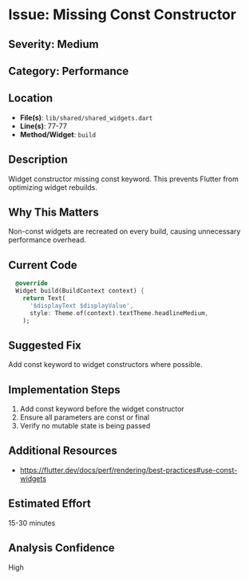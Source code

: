 # Issue: Missing Const Constructor

## Severity: Medium

## Category: Performance

## Location
- **File(s)**: `lib/shared/shared_widgets.dart`
- **Line(s)**: 77-77
- **Method/Widget**: `build`

## Description
Widget constructor missing const keyword. This prevents Flutter from optimizing widget rebuilds.

## Why This Matters
Non-const widgets are recreated on every build, causing unnecessary performance overhead.

## Current Code
```dart
  @override
  Widget build(BuildContext context) {
    return Text(
      '$displayText $displayValue',
      style: Theme.of(context).textTheme.headlineMedium,
    );
```

## Suggested Fix
Add const keyword to widget constructors where possible.

## Implementation Steps
1. Add const keyword before the widget constructor
2. Ensure all parameters are const or final
3. Verify no mutable state is being passed

## Additional Resources
- https://flutter.dev/docs/perf/rendering/best-practices#use-const-widgets

## Estimated Effort
15-30 minutes

## Analysis Confidence
High
